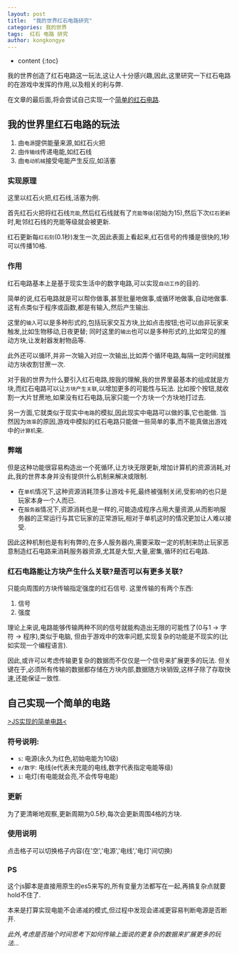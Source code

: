 ```yaml
---
layout: post
title:  "我的世界红石电路研究"
categories: 我的世界
tags:  红石 电路 研究
author: kongkongye
---
```


* content
{:toc}

我的世界创造了红石电路这一玩法,这让人十分感兴趣,因此,这里研究一下红石电路的在游戏中发挥的作用,以及相关的利与弊.

在文章的最后面,将会尝试自己实现一个[简单的红石电路](/resources/circuit/circuit).




## 我的世界里红石电路的玩法
1. 由`电源`提供能量来源,如红石火把
2. 由`传输线`传递电能,如红石线
3. 由`电动机械`接受电能产生反应,如活塞

### 实现原理
这里以红石火把,红石线,活塞为例.

首先红石火把将红石线`充能`,然后红石线就有了`充能等级`(初始为15),然后下次`红石更新`时,毗邻红石线的充能等级就会被更新.

红石更新每`红石刻`(0.1秒)发生一次,因此表面上看起来,红石信号的传播是很快的,1秒可以传播10格.

### 作用
红石电路基本上是基于现实生活中的数字电路,可以实现`自动工作`的目的.

简单的说,红石电路就是可以帮你做事,甚至批量地做事,或循环地做事,自动地做事.
这有点类似于程序或函数,都是有输入,然后产生输出.

这里的`输入`可以是多种形式的,包括玩家交互方块,比如点击按钮;也可以由非玩家来触发,比如生物移动,日夜更替;
同时这里的`输出`也可以是多种形式的,比如常见的推动方块,让发射器发射物品等.

此外还可以循环,并非一次输入对应一次输出,比如弄个循环电路,每隔一定时间就推动方块收割甘蔗一次.

对于我的世界为什么要引入红石电路,按我的理解,我的世界里最基本的组成就是方块,而红石电路可以让`方块产生关联`,以增加更多的可能性与玩法.
比如按个按钮,就收割一大片甘蔗地,如果没有红石电路,玩家只能一个方块一个方块地打过去.

另一方面,它就类似于现实中`电路`的模拟,因此现实中电路可以做的事,它也能做.
当然因为`效率`的原因,游戏中模拟的红石电路只能做一些简单的事,而不能真做出游戏中的`计算机`来.

### 弊端
但是这种功能很容易构造出一个死循环,让方块无限更新,增加计算机的资源消耗,对此,我的世界本身并没有提供什么机制来解决或限制.

* 在`单机`情况下,这种资源消耗顶多让游戏卡死,最终被强制关闭,受影响的也只是玩家本身一个人而已.
* 在`服务器`情况下,资源消耗也是一样的,可能造成程序占用大量资源,从而影响服务器的正常运行与其它玩家的正常游玩,相对于单机这时的情况更加让人难以接受.

因此这种机制也是有利有弊的,在多人服务器内,需要采取一定的机制来防止玩家恶意制造红石电路来消耗服务器资源,尤其是大型,大量,密集,循环的红石电路.

### 红石电路能让方块产生什么关联?是否可以有更多关联?
只能向周围的方块传输指定强度的红石信号.
这里传输的有两个东西:

1. 信号
2. 强度

理论上来说,电路能够传输两种不同的信号就能构造出无限的可能性了(0与1 -> 字符 -> 程序),类似于电脑,
但由于游戏中的效率问题,实现复杂的功能是不现实的(比如实现一个编程语言).

因此,或许可以考虑传输更复杂的数据而不仅仅是一个信号来扩展更多的玩法.
但关键在于,必须所有传输的数据都存储在方块内部,数据随方块销毁,这样子除了存取快速,还能保证一致性.

## 自己实现一个简单的电路
[>JS实现的简单电路<](/resources/circuit/circuit)

### 符号说明:
* `s`: 电源(永久为红色,初始电能为10级)
* `e/数字`: 电线(e代表未充能的电线,数字代表指定电能等级)
* `i`: 电灯(有电能就会亮,不会传导电能)

### 更新
为了更清晰地观察,更新周期为0.5秒,每次会更新周围4格的方块.

### 使用说明
点击格子可以切换格子内容(在'空','电源','电线','电灯'间切换)

### PS
这个js脚本是直接用原生的es5来写的,所有变量方法都写在一起,再搞复杂点就要hold不住了.

本来是打算实现电能不会递减的模式,但过程中发现会递减更容易判断电源是否断开.

*此外,考虑是否抽个时间思考下如何传输上面说的更复杂的数据来扩展更多的玩法...*
